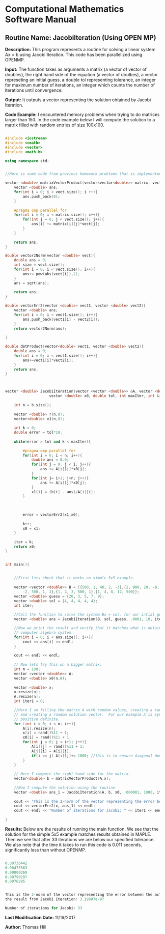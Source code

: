 # Computational Mathematics Software Manual

## **Routine Name:** JacobiIteration (Using OPEN MP)

**Description:** This program represents a routine for solving a linear system Ax = b
using Jacobi Iteration. This code has been parallelized using OPENMP.  

**Input:**  The function takes as arguments a matrix (a vector of vector of doubles), 
the right hand side of the equation (a vector of doulbes), a vector represeting an initial
guess, a double tol representing tolerance, an integer for maximum number of iterations,
an integer which counts the number of iterations until convergence.  

**Output:** It outputs a vector representing the solution obtained by Jacobi Iteration.

**Code Example:** I encountered memory problems when trying to do matrices larger than 150. 
In the code example below I will compute the solution to a matrix filled with random entries 
of size 100x100.  

```C++

#include <iostream>
#include <cmath>
#include <vector>
#include <math.h>

using namespace std;


//Here is some code from previous homework problems that is implemented here.

vector <double> matrixVectorProduct(vector<vector<double>> matrix, vector<double> vect){
    vector <double> ans; 
    for(int i = 0; i < vect.size(); i ++){
        ans.push_back(0); 
    }
    
    #pragma omp parallel for  
    for(int i = 0; i < matrix.size(); i++){
        for(int j = 0; j < vect.size(); j++){
            ans[i] += matrix[i][j]*vect[j];
        }
    }
    
    return ans; 
}

double vector2Norm(vector <double> vect){
    double ans = 0;
    int size = vect.size();
    for(int i = 0; i < vect.size(); i++){
        ans+= pow(abs(vect[i]),2);
    }
    ans = sqrt(ans);
    
    return ans; 
}

double vectorErr2(vector <double> vect1, vector <double> vect2){
    vector <double> ans; 
    for(int i = 0; i < vect1.size(); i++){
        ans.push_back(vect1[i] - vect2[i]);
    }
    return vector2Norm(ans);
    
}

double dotProduct(vector<double> vect1, vector <double> vect2){
    double ans = 0;
    for(int i = 0; i < vect1.size(); i++){
        ans+=vect1[i]*vect2[i];
    }
    return ans; 
}



vector <double> JacobiIteration(vector <vector <double>> &A, vector <double> b, 
                    vector <double> x0, double tol, int maxIter, int &iter){
    
    int n = b.size();
    
    vector <double> r(n,0); 
    vector<double> x1(n,0); 
    
    int k = 0; 
    double error = tol*10; 
    
    while(error > tol and k < maxIter){
        
        #pragma omp parallel for
        for(int i = 0; i < n; i++){
            double ans = 0.0; 
            for(int j = 0; j < i; j++){
                ans += A[i][j]*x0[j];
            }
            for(int j= i+1; j<n; j++){
                ans += A[i][j]*x0[j];
            }
            x1[i] = (b[i] - ans)/A[i][i];
        }
        
     
        
        error = vectorErr2(x1,x0);
        
        k++;
        x0 = x1; 
    }
    
    iter = k; 
    return x0; 
}


int main(){
    
    
    //First lets check that it works on simple 5x5 example.  
    
    vector <vector <double>> B = {{500, 1, 40, 2, -3},{2, 800, 20, -8, 11},{-1, 
        -2, 500, 1, 1},{1, 2, 3, 500, 1},{1, 4, 8, 12, 500}};
    vector <double> guess = {20, 3, 5, 7, 9};
    vector <double> sol = {4, 4, 4, 4, 4};
    int iter; 
    
    //Call the function to solve the system Bx = sol, for our intial guess.
    vector <double> ans = JacobiIteration(B, sol, guess, .0001, 10, iter); 

    //Now we print the result and verify that it matches what is obtained from a 
    // computer algebra system.  
    for(int i = 0; i < ans.size(); i++){
        cout << ans[i] << endl; 
    }
    
    cout << endl << endl; 
       
    // Now lets try this on a bigger matrix.  
    int n = 100;
    vector <vector <double>> A; 
    vector <double> x0(n,0); 
    
    vector <double> x;
    x.resize(n); 
    A.resize(n);
    int iter1 = 0; 

    //Here I am filling the matrix A with random values, creating a random guess,
    // and creating a random solution vector.  For our example A is symmetric, 
    // positive definite.  
    for (int i = 0; i < n; i++){
        A[i].resize(n);
        x[i] = rand()%11 + 1;
        x0[i] = rand()%11 + 1;
        for(int j = 0; j < i+1; j++){
            A[i][j] = rand()%11 + 1; 
            A[j][i] = A[i][j]; 
            if(i == j) A[i][j]+= 1000; //this is to ensure diagonal dominance.  
        }
    }
    
    // Here I compute the right-hand side for the matrix.  
    vector<double> b = matrixVectorProduct(A,x);
    
    //Now I compute the solution using the routine 
    vector <double> ans_1 = JacobiIteration(A, b, x0, .000001, 1000, iter1); 
        
    cout << "This is the 2-norm of the vector representing the error between the actual value and the result from Jacobi Iteration: "; 
    cout << vectorErr2(x, ans_1) << endl; 
    cout << endl << "Number of iterations for Jacobi: " << iter1 << endl << endl; 
       
}
```

**Results:** Below are the results of running the main function.  We see that the solution
for the simple 5x5 example matches results obtained in MAPLE.  Then we see that after 33
iterations we are below our specified tolerance.  We also note that the time it takes to 
run this code is 0.011 seconds, significantly less than without OPENMP.  

```C++

0.00736442
0.00475563
0.00800269
0.00790297
0.0076295


This is the 2-norm of the vector representing the error between the actual value and 
the result from Jacobi Iteration: 3.19907e-07

Number of iterations for Jacobi: 33
```

**Last Modification Date:** 11/19/2017

**Author:** Thomas Hill
